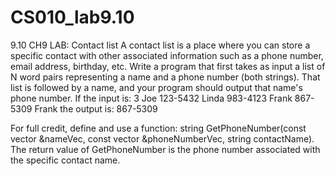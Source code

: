 # CS010_lab9.10

9.10 CH9 LAB: Contact list
A contact list is a place where you can store a specific contact with other associated information such as a phone number, email address, birthday, etc. Write a program that first takes as input a list of N word pairs representing a name and a phone number (both strings). That list is followed by a name, and your program should output that name's phone number. If the input is: 3 Joe 123-5432 Linda 983-4123 Frank 867-5309 Frank the output is: 867-5309

For full credit, define and use a function: string GetPhoneNumber(const vector<string> &nameVec, const vector<string> &phoneNumberVec, string contactName). The return value of GetPhoneNumber is the phone number associated with the specific contact name.

